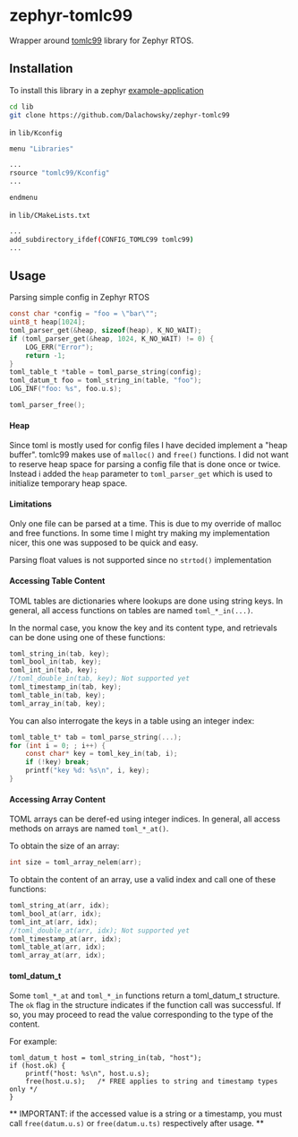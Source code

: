 # zephyr-tomlc99

Wrapper around [tomlc99](https://github.com/cktan/tomlc99) library for Zephyr RTOS.

## Installation

To install this library in a zephyr [example-application](https://github.com/zephyrproject-rtos/example-application)

```sh
cd lib
git clone https://github.com/Dalachowsky/zephyr-tomlc99
```

in `lib/Kconfig`
```sh
menu "Libraries"

...
rsource "tomlc99/Kconfig"
...

endmenu
```

in `lib/CMakeLists.txt`
```sh
...
add_subdirectory_ifdef(CONFIG_TOMLC99 tomlc99)
...
```

## Usage

Parsing simple config in Zephyr RTOS

```c
const char *config = "foo = \"bar\"";
uint8_t heap[1024];
toml_parser_get(&heap, sizeof(heap), K_NO_WAIT);
if (toml_parser_get(&heap, 1024, K_NO_WAIT) != 0) {
    LOG_ERR("Error");
    return -1;
}
toml_table_t *table = toml_parse_string(config);
toml_datum_t foo = toml_string_in(table, "foo");
LOG_INF("foo: %s", foo.u.s);

toml_parser_free();
```

#### Heap

Since toml is mostly used for config files I have decided implement a "heap buffer".
tomlc99 makes use of `malloc()` and `free()` functions. I did not want to reserve
heap space for parsing a config file that is done once or twice. Instead i added the `heap`
parameter to `toml_parser_get` which is used to initialize temporary heap space.

#### Limitations

Only one file can be parsed at a time. This is due to my override of malloc and free functions.
In some time I might try making my implementation nicer, this one was supposed to be quick and easy.

Parsing float values is not supported since no `strtod()` implementation

#### Accessing Table Content

TOML tables are dictionaries where lookups are done using string keys. In
general, all access functions on tables are named `toml_*_in(...)`.

In the normal case, you know the key and its content type, and retrievals can be done
using one of these functions:
```c
toml_string_in(tab, key);
toml_bool_in(tab, key);
toml_int_in(tab, key);
//toml_double_in(tab, key); Not supported yet
toml_timestamp_in(tab, key);
toml_table_in(tab, key);
toml_array_in(tab, key);
```

You can also interrogate the keys in a table using an integer index:
```c
toml_table_t* tab = toml_parse_string(...);
for (int i = 0; ; i++) {
    const char* key = toml_key_in(tab, i);
    if (!key) break;
    printf("key %d: %s\n", i, key);
}
```

#### Accessing Array Content

TOML arrays can be deref-ed using integer indices. In general, all access methods on arrays are named `toml_*_at()`.

To obtain the size of an array:
```c
int size = toml_array_nelem(arr);
```

To obtain the content of an array, use a valid index and call one of these functions:
```c
toml_string_at(arr, idx);
toml_bool_at(arr, idx);
toml_int_at(arr, idx);
//toml_double_at(arr, idx); Not supported yet
toml_timestamp_at(arr, idx);
toml_table_at(arr, idx);
toml_array_at(arr, idx);
```

#### toml_datum_t

Some `toml_*_at` and `toml_*_in` functions return a toml_datum_t
structure. The `ok` flag in the structure indicates if the function
call was successful. If so, you may proceed to read the value
corresponding to the type of the content.

For example:
```
toml_datum_t host = toml_string_in(tab, "host");
if (host.ok) {
	printf("host: %s\n", host.u.s);
	free(host.u.s);   /* FREE applies to string and timestamp types only */
}
```

** IMPORTANT: if the accessed value is a string or a timestamp, you must call `free(datum.u.s)` or `free(datum.u.ts)` respectively after usage. **
